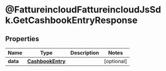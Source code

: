 # @FattureincloudFattureincloudJsSdk.GetCashbookEntryResponse

## Properties

Name | Type | Description | Notes
------------ | ------------- | ------------- | -------------
**data** | [**CashbookEntry**](CashbookEntry.md) |  | [optional] 


